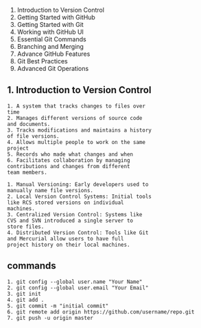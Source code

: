 1. Introduction to Version Control
2. Getting Started with GitHub
3. Getting Started with Git
4. Working with GitHub UI
5. Essential Git Commands
6. Branching and Merging
7. Advance GitHub Features
8. Git Best Practices
9. Advanced Git Operations


## 1. Introduction to Version Control

``` 
1. A system that tracks changes to files over
time
2. Manages different versions of source code
and documents.
3. Tracks modifications and maintains a history
of file versions.
4. Allows multiple people to work on the same
project
5. Records who made what changes and when
6. Facilitates collaboration by managing
contributions and changes from different
team members.

```

```
1. Manual Versioning: Early developers used to
manually name file versions.
2. Local Version Control Systems: Initial tools
like RCS stored versions on individual
machines.
3. Centralized Version Control: Systems like
CVS and SVN introduced a single server to
store files.
4. Distributed Version Control: Tools like Git
and Mercurial allow users to have full
project history on their local machines.

```

## commands
```
1. git config --global user.name "Your Name"
2. git config --global user.email "Your Email"
3. git init
4. git add .
5. git commit -m "initial commit"
6. git remote add origin https://github.com/username/repo.git
7. git push -u origin master
```